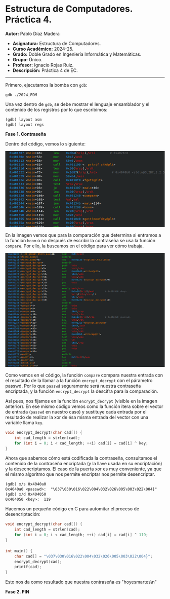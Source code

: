 # Estructura de Computadores. Práctica 4.

**Autor:** Pablo Díaz Madera
- **Asignatura:** Estructura de Computadores.
- **Curso Académico:** 2024-25.
- **Grado:** Doble Grado en Ingeniería Informática y Matemáticas.
- **Grupo:** Único.
- **Profesor:** Ignacio Rojas Ruiz.
- **Descripción:** Práctica 4 de EC.
***
Primero, ejecutamos la bomba con `gdb`:
```console
gdb ./2024_PDM
```

Una vez dentro de `gdb`, se debe mostrar el lenguaje ensamblador y el contenido de los registros por lo que escribimos:
```console
(gdb) layout asm
(gdb) layout regs
```

**Fase 1. Contraseña** 

Dentro del código, vemos lo siguiente:
<p align="center">
  <img src="Teminal.png" />
</p>

En la imagen vemos que para la comparación que determina si entramos a la función `boom` o no después de escribir la contraseña se usa la función `compare`. Por ello, la buscamos en el código para ver cómo trabaja.
<p align="center">
  <img src="Terminal_1.png" />
</p>

Como vemos en el código, la función `compare` compara nuestra entrada con el resultado de la llamar a la función `encrypt_decrypt` con el párametro passwd. Por lo que `passwd` seguramente será nuestra contraseña encriptada, y la función `encrypt_decrypt` la descifra para la comparación.

Así pues, nos fijamos en la función `encrypt_decrypt` (visible en la imagen anterior). En ese mismo código vemos como la función itera sobre el vector de entrada (`passwd` en nuestro caso) y sustituye cada entrada por el resultado de realizar la xor de ésa misma entrada del vector con una variable llama `key`.
```c
void encrypt_decrypt(char cad[]) {
    int cad_length = strlen(cad);
    for (int i = 0; i < cad_length; ++i) cad[i] = cad[i] ^ key;
}
```

Ahora que sabemos cómo está codificada la contraseña, consultamos el contenido de la contraseña encriptada (y la llave usada en su encriptación) y la desecncriptamos. El caso de la puerta xor es muy conveniente, ya que el mismo algoritmo que nos permite encriptar nos permite desencriptar.
```console
(gdb) x/s 0x4040a0
0x4040a0 <passwd>:  "\037\030\016\022\004\032\026\005\003\022\004}"
(gdb) x/d 0x404050
0x404050 <key>:  119
```

Hacemos un pequeño código en C para automitar el proceso de desencriptación:
```c
void encrypt_decrypt(char cad[]) {
    int cad_length = strlen(cad);
    for (int i = 0; i < cad_length; ++i) cad[i] = cad[i] ^ 119;
}

int main() {
    char cad[] = "\037\030\016\022\004\032\026\005\003\022\004}";
    encrypt_decrypt(cad);
    printf(cad);
}
```

Esto nos da como resultado que nuestra contraseña es "hoyesmartes\n"

**Fase 2. PIN**
